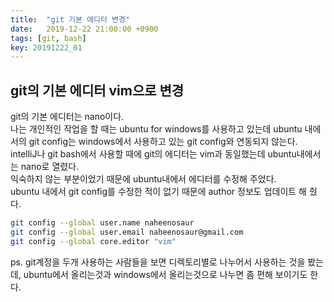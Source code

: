 ```yaml
---
title:  "git 기본 에디터 변경"
date:   2019-12-22 21:00:00 +0900
tags: [git, bash]
key: 20191222_01
---
```

## git의 기본 에디터 vim으로 변경

git의 기본 에디터는 nano이다.  
나는 개인적인 작업을 할 때는 ubuntu for windows를 사용하고 있는데
ubuntu 내에서의 git config는 windows에서 사용하고 있는 git config와 연동되지 않는다.  
intelliJ나 git bash에서 사용할 때에 git의 에디터는 vim과 동일했는데 ubuntu내에서는 nano로 열렸다.  
익숙하지 않는 부분이었기 때문에 ubuntu내에서 에디터를 수정해 주었다.  
ubuntu 내에서 git config를 수정한 적이 없기 때문에 author 정보도 업데이트 해 줬다.
  
```bash
git config --global user.name naheenosaur
git config --global user.email naheenosaur@gmail.com
git config --global core.editor "vim"
```

ps. git계정을 두개 사용하는 사람들을 보면 디렉토리별로 나누어서 사용하는 것을 봤는데, 
ubuntu에서 올리는것과 windows에서 올리는것으로 나누면 좀 편해 보이기도 한다.